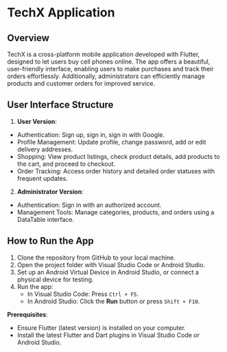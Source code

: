 # TechX Application

## Overview
TechX is a cross-platform mobile application developed with Flutter, designed to let users buy cell phones online. The app offers a beautiful, user-friendly interface, enabling users to make purchases and track their orders effortlessly. Additionally, administrators can efficiently manage products and customer orders for improved service.

## User Interface Structure
1. **User Version**:
- Authentication: Sign up, sign in, sign in with Google.
- Profile Management: Update profile, change password, add or edit delivery addresses.
- Shopping: View product listings, check product details, add products to the cart, and proceed to checkout.
- Order Tracking: Access order history and detailed order statuses with frequent updates.

2. **Administrator Version**:
- Authentication: Sign in with an authorized account.
- Management Tools: Manage categories, products, and orders using a DataTable interface.

## How to Run the App
1. Clone the repository from GitHub to your local machine.
2. Open the project folder with Visual Studio Code or Android Studio.
3. Set up an Android Virtual Device in Android Studio, or connect a physical device for testing.
4. Run the app:
    - In Visual Studio Code: Press `Ctrl + F5`.
    - In Android Studio: Click the **Run** button or press `Shift + F10`.

**Prerequisites**:
- Ensure Flutter (latest version) is installed on your computer.
- Install the latest Flutter and Dart plugins in Visual Studio Code or Android Studio.